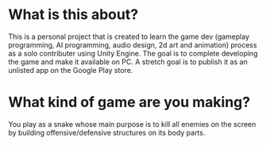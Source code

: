# What is this about?
This is a personal project that is created to learn the game dev (gameplay programming, AI programming, audio design, 2d art and animation) process as a solo contributer using Unity Engine. The goal is to complete developing the game and make it available on PC. A stretch goal is to publish it as an unlisted app on the Google Play store.

# What kind of game are you making?
You play as a snake whose main purpose is to kill all enemies on the screen by building offensive/defensive structures on its body parts.
